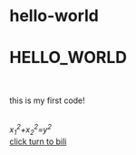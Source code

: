 # hello-world
<html>
<head>
  <meta chaset="utf-8">
  <title>FIRST HTML</title>
  </head>
  <body>
    <h1>HELLO_WORLD</h1><br/>
    <p>this is my first code!</p><br/>
    <em>x<sub>1</sub><sup>2</sup>+x<sub>2</sub><sup>2</sup>=y<sup>2</sup></em><br>
      <a href="http://www.bilibili.com/">click turn to bili</a>
      </body>
      </html>
    
